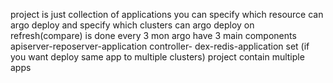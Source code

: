 project is just collection of applications
you can specify which resource can argo deploy
and specify which clusters can argo deploy on
refresh(compare) is done every 3 mon
argo have 3 main components
apiserver-reposerver-application controller- dex-redis-application set (if you want deploy same app to multiple clusters)
project contain multiple apps
